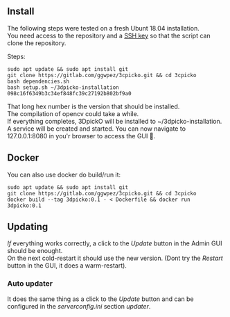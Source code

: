 ## Install
The following steps were tested on a fresh Ubunt 18.04 installation.  
You need access to the repository and a [SSH key](https://docs.gitlab.com/ee/ssh/) so that the script can clone the repository.  

Steps:  
```
sudo apt update && sudo apt install git
git clone https://gitlab.com/ggwpez/3cpicko.git && cd 3cpicko
bash dependencies.sh
bash setup.sh ~/3dpicko-installation 098c16f6349b3c34ef848fc39c27192b802bf9a0 
```
That long hex number is the version that should be installed.  
The compilation of opencv could take a while.  
If everything completes, 3DpickO will be installed to ~/3dpicko-installation.  
A service will be created and started.
You can now navigate to 127.0.0.1:8080 in you'r browser to access the GUI :tada:.  

## Docker
You can also use docker do build/run it:  
```
sudo apt update && sudo apt install git
git clone https://gitlab.com/ggwpez/3cpicko.git && cd 3cpicko
docker build --tag 3dpicko:0.1 - < Dockerfile && docker run 3dpicko:0.1
```

## Updating
_If_ everything works correctly, a click to the <i>Update</i> button in the Admin GUI should be enought.  
On the next cold-restart it should use the new version. (Dont try the <i>Restart</i> button in the GUI, it does a warm-restart).  
### Auto updater
It does the same thing as a click to the _Update_ button and can be configured in the _serverconfig.ini_ section _updater_.